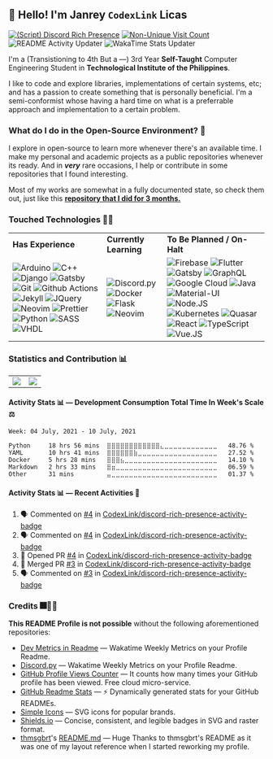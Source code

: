 ## 👋 Hello! I'm Janrey `CodexLink` Licas

[![(Script) Discord Rich Presence](https://badgen.net/badge/Discord%20Rich%20Presence/Under%20Development?icon=discord)](https://github.com/CodexLink/discord-rich-presence-activity-badge)
[![Non-Unique Visit Count](https://komarev.com/ghpvc/?username=CodexLink&label=Visitor%20Profile%20Count&color=blueviolet)](https://github.com/antonkomarev/github-profile-views-counter)
![README Activity Updater](https://github.com/CodexLink/CodexLink/workflows/README%20Activity%20Updater/badge.svg)
![WakaTime Stats Updater](https://github.com/CodexLink/CodexLink/workflows/WakaTime%20Stats%20Updater/badge.svg)

I'm a (Transistioning to 4th But a —) 3rd Year **Self-Taught** Computer Engineering Student in **Technological Institute of the Philippines**.

I like to code and explore libraries, implementations of certain systems, etc; and has a passion to create something that is personally beneficial. I'm a semi-conformist whose having a hard time on what is a preferrable approach and implementation to a certain problem.


### What do I do in the Open-Source Environment? 📖

I explore in open-source to learn more whenever there's an available time. I make my personal and academic projects as a public repositories whenever its ready. And in **_very_** rare occasions, I help or contribute in some repositories that I found interesting.

Most of my works are somewhat in a fully documented state, so check them out, just like this [**repository that I did for 3 months.**](https://github.com/CodexLink/SmartClassroomSystem)

### Touched Technologies 👨‍💻

<div class="center">
<table>
  <tr>
    <td>
      <b>Has Experience</b>
    </td>
    <td>
      <b>Currently Learning</b>
    </td>
    <td>
      <b>To Be Planned / On-Halt</b>
    </td>
  </tr>
  <tr>
    <td>
        <img alt="Arduino" src="https://img.shields.io/badge/-Arduino-00979D?style=flat&logo=arduino&logoColor=white"/>
        <img alt="C++" src="https://img.shields.io/badge/-C%2B%2B-00599C?style=flat-&logo=c%2B%2B&logoColor=white"/>
        <img alt="Django" src="https://img.shields.io/badge/-Django-092E20?style=flat&logo=django&logoColor=white"/>
        <img alt="Gatsby" src="https://img.shields.io/badge/Gatsby-663399?logo=gatsby&logoColor=white&style=flat"/>
        <img alt="Git" src="https://img.shields.io/badge/-Git-F05032?style=flat&logo=git&logoColor=white"/>
        <img alt="Github Actions" src="https://img.shields.io/badge/-Github Actions-2088FF?style=flat&logo=git&logoColor=white"/>
        <img alt="Jekyll" src="https://img.shields.io/badge/-Jekyll-CC0000?style=flat&logo=jekyll&logoColor=white"/>
        <img alt="JQuery" src="https://img.shields.io/badge/-JQuery-0769AD?style=flat&logo=jquery&logoColor=white"/>
        <img alt="Neovim" src="https://img.shields.io/badge/-Neovim-57A143?style=flat&logo=neovim&logoColor=white"/>
        <img alt="Prettier" src="https://img.shields.io/badge/-Prettier-F7B93E?style=flat&logo=prettier&logoColor=white"/>
        <img alt="Python" src="https://img.shields.io/badge/-Python-33776AB?style=flat&logo=python&logoColor=white"/>
        <img alt="SASS" src="https://img.shields.io/badge/-SASS-CC6699?style=flat&logo=sass&logoColor=white"/>
        <img alt="VHDL" src="https://img.shields.io/badge/-VHDL-46A2F1?style=flat&logoColor=white"/>
    </td>
    <td>
      <img alt="Discord.py" src="https://img.shields.io/badge/-Discord.py-7289DA?style=flat&logo=discord&logoColor=white"/>
      <img alt="Docker" src="https://img.shields.io/badge/-Docker-46A2F1?style=flat&logo=docker&logoColor=white"/>
      <img alt="Flask" src="https://img.shields.io/badge/Flask-000000?logo=flask&logoColor=white&style=flat"/>
      <img alt="Neovim" src="https://img.shields.io/badge/-Neovim-57A143?style=flat&logo=neovim&logoColor=white"/>
    </td>
    <td>
      <img alt="Firebase" src="https://img.shields.io/badge/Firebase-FFCA28?logo=firebase&logoColor=black&style=flat"/>
      <img alt="Flutter" src="https://img.shields.io/badge/Flutter-02569B?logo=flutter&logoColor=white&style=flat"/>
      <img alt="Gatsby" src="https://img.shields.io/badge/Gatsby-663399?logo=gatsby&logoColor=white&style=flat"/>
      <img alt="GraphQL" src="https://img.shields.io/badge/-GraphQL-E10098?style=flat&logo=graphql&logoColor=white"/>
      <img alt="Google Cloud" src="https://img.shields.io/badge/Goggle_Cloud-4285F4?logo=google%20cloud&logoColor=white&style=flat"/>
      <img alt="Java" src="https://img.shields.io/badge/-Java-007396?style=flat&logo=java&logoColor=white"/>
      <img alt="Material-UI" src="https://img.shields.io/badge/Material--UI-0081CB?logo=material-ui&logoColor=white&style=flat"/>
      <img alt="Node.JS" src="https://img.shields.io/badge/-Node.JS-43853D?style=flat&logo=Node.JS&logoColor=white"/>
      <img alt="Kubernetes" src="https://img.shields.io/badge/-Kubernetes-32CCE5?style=flat&logo=kubernetes&logoColor=white"/>
      <img alt="Quasar" src="https://img.shields.io/badge/Quasar-1976E2?logo=quasar&logoColor=white&style=flat"/>
      <img alt="React" src="https://img.shields.io/badge/React-45B8D8?logo=react&logoColor=white&style=flat"/>
      <img alt="TypeScript" src="https://img.shields.io/badge/TypeScript-3178C6?logo=typescript&logoColor=white&style=flat"/>
      <img alt="Vue.JS" src="https://img.shields.io/badge/Vue.JS-4FC08D?logo=vue.js&logoColor=white&style=flat"/>
    </td>
  </tr>
</table>
</div>

### Statistics and Contribution 📊

<table>
  <tr>
    <td>
        <img src="https://github-readme-stats.vercel.app/api/top-langs/?username=CodexLink&layout=compact&card_width=350"/>
    </td>
    <td>
        <img src="https://github-readme-stats.vercel.app/api?username=CodexLink&show_icons=true&theme=radical&include_all_commits=true&count_private=true&line_height=21" />
    </td>
  </tr>
</table>

#### Activity Stats 📊 — Development Consumption Total Time In Week's Scale ⚖️

<!--START_SECTION:waka-->
```text
Week: 04 July, 2021 - 10 July, 2021

Python     18 hrs 56 mins  ⣿⣿⣿⣿⣿⣿⣿⣿⣿⣿⣿⣿⣄⣀⣀⣀⣀⣀⣀⣀⣀⣀⣀⣀⣀   48.76 % 
YAML       10 hrs 41 mins  ⣿⣿⣿⣿⣿⣿⣷⣀⣀⣀⣀⣀⣀⣀⣀⣀⣀⣀⣀⣀⣀⣀⣀⣀⣀   27.52 % 
Docker     5 hrs 28 mins   ⣿⣿⣿⣦⣀⣀⣀⣀⣀⣀⣀⣀⣀⣀⣀⣀⣀⣀⣀⣀⣀⣀⣀⣀⣀   14.10 % 
Markdown   2 hrs 33 mins   ⣿⣶⣀⣀⣀⣀⣀⣀⣀⣀⣀⣀⣀⣀⣀⣀⣀⣀⣀⣀⣀⣀⣀⣀⣀   06.59 % 
Other      31 mins         ⣤⣀⣀⣀⣀⣀⣀⣀⣀⣀⣀⣀⣀⣀⣀⣀⣀⣀⣀⣀⣀⣀⣀⣀⣀   01.37 % 
```
<!--END_SECTION:waka-->

#### Activity Stats 📊 — Recent Activities 📝

<!--START_SECTION:activity-->

1. 🗣 Commented on [#4](https://github.com/CodexLink/discord-rich-presence-activity-badge/issues/4) in [CodexLink/discord-rich-presence-activity-badge](https://github.com/CodexLink/discord-rich-presence-activity-badge)
2. 🗣 Commented on [#4](https://github.com/CodexLink/discord-rich-presence-activity-badge/issues/4) in [CodexLink/discord-rich-presence-activity-badge](https://github.com/CodexLink/discord-rich-presence-activity-badge)
3. 💪 Opened PR [#4](https://github.com/CodexLink/discord-rich-presence-activity-badge/pull/4) in [CodexLink/discord-rich-presence-activity-badge](https://github.com/CodexLink/discord-rich-presence-activity-badge)
4. 🎉 Merged PR [#3](https://github.com/CodexLink/discord-rich-presence-activity-badge/pull/3) in [CodexLink/discord-rich-presence-activity-badge](https://github.com/CodexLink/discord-rich-presence-activity-badge)
5. 🗣 Commented on [#3](https://github.com/CodexLink/discord-rich-presence-activity-badge/issues/3) in [CodexLink/discord-rich-presence-activity-badge](https://github.com/CodexLink/discord-rich-presence-activity-badge)

<!--END_SECTION:activity-->

### Credits 🎆🥇🙏

**This README Profile is not possible** without the following aforementioned repositories:

* [Dev Metrics in Readme](https://github.com/athul/waka-readme) — Wakatime Weekly Metrics on your Profile Readme.
* [Discord.py](https://github.com/athul/waka-readme) — Wakatime Weekly Metrics on your Profile Readme.
* [GitHub Profile Views Counter](https://github.com/antonkomarev/github-profile-views-counter) — It counts how many times your GitHub profile has been viewed. Free cloud micro-service.
* [GitHub Readme Stats](https://github.com/anuraghazra/github-readme-stats) — ⚡ Dynamically generated stats for your GitHub READMEs.
* [Simple Icons](https://simpleicons.org/) — SVG icons for popular brands.
* [Shields.io](https://shields.io/) — Concise, consistent, and legible badges in SVG and raster format.
* [thmsgbrt](https://github.com/thmsgbrt)'s [README.md](https://github.com/thmsgbrt/thmsgbrt/blob/master/README.md) — Huge Thanks to thmsgbrt's README as it was one of my layout reference when I started reworking my profile.
